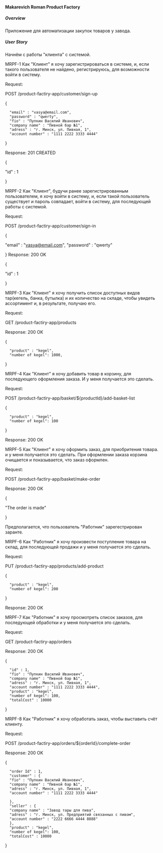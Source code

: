 #### **Makarevich Roman Product Factory**

##### **Overview**

Приложение для автоматизации закупок товаров у завода.

##### **User Story**

Начнём с работы "клиента" с системой.

MRPF-1 Как "Клиент" я хочу зарегистрироваться в системе, и, если такого пользователя не найдено, регистрируюсь, 
       для возможности войти в систему.

Request:

POST /product-factiry-app/customer/sign-up


{

      "email" : "vasya@email.com",
      "password" : "qwerty",
      "fio" : "Пупкин Василий Иванович",
      "company name" : "Пивной бар №1",
      "adress" : "г. Минск, ул. Пивная, 1",
      "account number" : "1111 2222 3333 4444" 
      
}

Response: 201 CREATED

{

  "id" : 1
  
}


MRPF-2 Как "Клиент", будучи ранее зарегистрированным пользователем, я хочу войти в систему, 
       и, если такой пользователь существует и пароль совпадает, войти в систему, для последующей работы с системой.

Request:

POST /product-factiry-app/customer/sign-in

{

  "email" : "vasya@email.com",
  "password" : "qwerty"
  
}
Response: 200 OK 

{

  "id" : 1
  
}


MRPF-3 Как "Клиент" я хочу получить список доступных видов тар(кегель, банка, бутылка) и их количество на складе, 
       чтобы увидеть ассортимент и, в результате, получаю его.

Request:

GET /product-factiry-app/products

Response: 200 OK

{

      "product" : "kegel",
      "number of kegel": 1000,   
            
}



MRPF-4 Как "Клиент" я хочу добавить товар в корзину, для последующего оформления заказа. И у меня получается это сделать.

Request:

POST /product-factiry-app/basket/${productId}/add-basket-list

{

      "product" : "kegel", 
      "number of kegel": 100  
        
}

Response: 200 OK


MRPF-5 Как "Клиент" я хочу оформить заказ, для приобритения товара. и у меня получается это сделать. 
       При оформлении заказа корзина очищается и показывается, что заказ оформлен.

Request:

POST /product-factiry-app/basket/make-order

Response: 200 OK

{

"The order is made"

}

Предполагается, что пользователь "Работник" зарегестрирован заранте.

MRPF-6 Как "Работник" я хочу произвести поступление товара на склад, для последующей продажи и у меня получается это сделать.
       

Request:


PUT /product-factiry-app/products/add-product
 
  {
  
      "product" : "kegel", 
      "number of kegel": 200
      
  }

Response: 200 OK


MRPF-7 Как "Работник" я хочу просмотреть список заказов, для последующей обработки и у меня получается это сделать.

Request:

GET /product-factiry-app/orders

Response: 200 OK

  {
  
      "id" : 1,
      "fio" : "Пупкин Василий Иванович",
      "company name" : "Пивной бар №1",
      "adress" : "г. Минск, ул. Пивная, 1",
      "account number" : "1111 2222 3333 4444",
      "product" : "kegel", 
      "number of kegel": 100,
      "totalCost" : 10000 
      
  }


MRPF-8 Как "Работник" я хочу обработать заказ, чтобы выставить счёт клиенту.

Request:

POST /product-factiry-app/orders/${orderId}/complete-order

Response: 200 OK

  {
  
      "order Id" : 1,
      "customer" : {
      "fio" : "Пупкин Василий Иванович",
      "company name" : "Пивной бар №1",
      "adress" : "г. Минск, ул. Пивная, 1",
      "account number" : "1111 2222 3333 4444"
      
      },
      "seller" : {
      "company name" : "Завод тары для пива", 
      "adress" : "г. Минск, ул. Предприятий связанных с пивом",
      "account number" : "2222 6666 4444 8888"
      },
      "product" : "kegel", 
      "number of kegel": 100,
      "totalCost" : 10000  
         
  }
